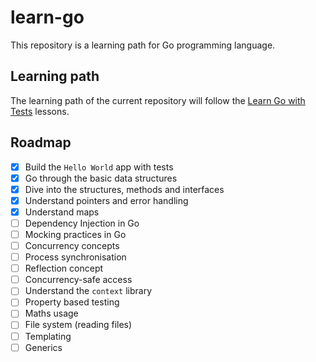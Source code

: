 # learn-go
This repository is a learning path for Go programming language.

## Learning path
The learning path of the current repository will follow the [Learn Go with Tests](https://quii.gitbook.io/learn-go-with-tests/) lessons.

## Roadmap
- [x] Build the `Hello World` app with tests
- [X] Go through the basic data structures
- [x] Dive into the structures, methods and interfaces
- [X] Understand pointers and error handling
- [X] Understand maps
- [ ] Dependency Injection in Go
- [ ] Mocking practices in Go
- [ ] Concurrency concepts
- [ ] Process synchronisation
- [ ] Reflection concept
- [ ] Concurrency-safe access
- [ ] Understand the `context` library
- [ ] Property based testing
- [ ] Maths usage
- [ ] File system (reading files)
- [ ] Templating
- [ ] Generics